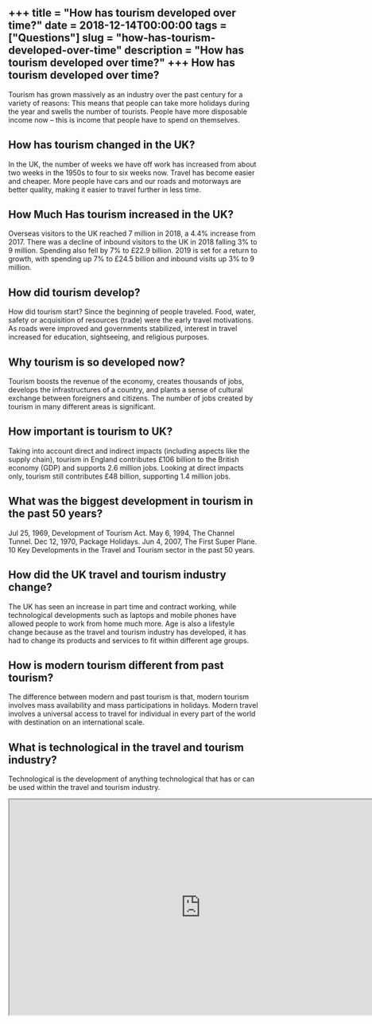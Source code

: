 +++
title = "How has tourism developed over time?"
date = 2018-12-14T00:00:00
tags = ["Questions"]
slug = "how-has-tourism-developed-over-time"
description = "How has tourism developed over time?"
+++
How has tourism developed over time?
------------------------------------

Tourism has grown massively as an industry over the past century for a variety of reasons: This means that people can take more holidays during the year and swells the number of tourists. People have more disposable income now – this is income that people have to spend on themselves.

How has tourism changed in the UK?
----------------------------------

In the UK, the number of weeks we have off work has increased from about two weeks in the 1950s to four to six weeks now. Travel has become easier and cheaper. More people have cars and our roads and motorways are better quality, making it easier to travel further in less time.

How Much Has tourism increased in the UK?
-----------------------------------------

Overseas visitors to the UK reached 7 million in 2018, a 4.4% increase from 2017. There was a decline of inbound visitors to the UK in 2018 falling 3% to 9 million. Spending also fell by 7% to £22.9 billion. 2019 is set for a return to growth, with spending up 7% to £24.5 billion and inbound visits up 3% to 9 million.

How did tourism develop?
------------------------

How did tourism start? Since the beginning of people traveled. Food, water, safety or acquisition of resources (trade) were the early travel motivations. As roads were improved and governments stabilized, interest in travel increased for education, sightseeing, and religious purposes.

Why tourism is so developed now?
--------------------------------

Tourism boosts the revenue of the economy, creates thousands of jobs, develops the infrastructures of a country, and plants a sense of cultural exchange between foreigners and citizens. The number of jobs created by tourism in many different areas is significant.

How important is tourism to UK?
-------------------------------

Taking into account direct and indirect impacts (including aspects like the supply chain), tourism in England contributes £106 billion to the British economy (GDP) and supports 2.6 million jobs. Looking at direct impacts only, tourism still contributes £48 billion, supporting 1.4 million jobs.

What was the biggest development in tourism in the past 50 years?
-----------------------------------------------------------------

Jul 25, 1969, Development of Tourism Act. May 6, 1994, The Channel Tunnel. Dec 12, 1970, Package Holidays. Jun 4, 2007, The First Super Plane. 10 Key Developments in the Travel and Tourism sector in the past 50 years.

How did the UK travel and tourism industry change?
--------------------------------------------------

The UK has seen an increase in part time and contract working, while technological developments such as laptops and mobile phones have allowed people to work from home much more. Age is also a lifestyle change because as the travel and tourism industry has developed, it has had to change its products and services to fit within different age groups.

How is modern tourism different from past tourism?
--------------------------------------------------

The difference between modern and past tourism is that, modern tourism involves mass availability and mass participations in holidays. Modern travel involves a universal access to travel for individual in every part of the world with destination on an international scale.

What is technological in the travel and tourism industry?
---------------------------------------------------------

Technological is the development of anything technological that has or can be used within the travel and tourism industry.

<iframe allow="accelerometer; autoplay; clipboard-write; encrypted-media; gyroscope; picture-in-picture" allowfullscreen="" class="__youtube_prefs__  epyt-is-override  no-lazyload" data-no-lazy="1" data-origheight="433" data-origwidth="770" data-skipgform_ajax_framebjll="" height="433" id="_ytid_92721" loading="lazy" src="https://www.youtube.com/embed/afE2F4zc4V4?enablejsapi=1&autoplay=0&cc_load_policy=0&cc_lang_pref=&iv_load_policy=1&loop=0&modestbranding=0&rel=1&fs=1&playsinline=0&autohide=2&theme=dark&color=red&controls=1&" title="YouTube player" width="770"></iframe>